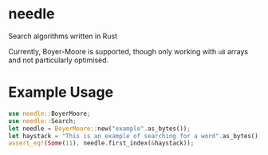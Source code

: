 # needle
Search algorithms written in Rust

Currently, Boyer-Moore is supported, though only working with `u8` arrays and not particularly optimised.

# Example Usage
```Rust
use needle::BoyerMoore;
use needle::Search;
let needle = BoyerMoore::new("example".as_bytes());
let haystack = "This is an example of searching for a word".as_bytes();
assert_eq!(Some(11), needle.first_index(&haystack));
```
